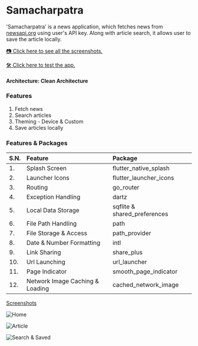 # Samacharpatra

'Samacharpatra' is a news application, which fetches news from [newsapi.org](https://newsapi.org/)
using user's API key. Along with article search, it allows user to save the article locally.

[📷 Click here to see all the screenshots.](https://drive.google.com/drive/folders/1yZ9tAM3wKPEHLMRW6u6_HCfNeVZ5ucng?usp=sharing)

[🛠️ Click here to test the app.](https://drive.google.com/drive/folders/1nWJ7EZhC_7BthsJOyhR6s9-yi9GT4tSO?usp=sharing)

#### Architecture: Clean Architecture

### Features

1. Fetch news
2. Search articles
3. Theming - Device & Custom
4. Save articles locally

### Features & Packages

| S.N. | Feature                         | Package                      |
|:-----|:--------------------------------|:-----------------------------|
| 1.   | Splash Screen                   | flutter_native_splash        |
| 2.   | Launcher Icons                  | flutter_launcher_icons       |
| 3.   | Routing                         | go_router                    |
| 4.   | Exception Handling              | dartz                        |
| 5.   | Local Data Storage              | sqflite & shared_preferences |
| 6.   | File Path Handling              | path                         |
| 7.   | File Storage & Access           | path_provider                |
| 8.   | Date & Number Formatting        | intl                         |
| 9.   | Link Sharing                    | share_plus                   |
| 10.  | Url Launching                   | url_launcher                 |
| 11.  | Page Indicator                  | smooth_page_indicator        |
| 12.  | Network Image Caching & Loading | cached_network_image         |

[Screenshots](https://drive.google.com/drive/folders/1nWJ7EZhC_7BthsJOyhR6s9-yi9GT4tSO?usp=sharing)

![Home](https://drive.google.com/thumbnail?id=19EAWgY-2dRzFXnCTwFcxR_3ZO7bBJx2L&sz=s800)

![Article](https://drive.google.com/thumbnail?id=1-88iXHSVcsEksfmHwOPRAQECyPNNNGj3&sz=s800)

![Search & Saved](https://drive.google.com/thumbnail?id=1tQg4FswMpYk9OzvVGvJuqzogE8lgOF5L&sz=s800)
